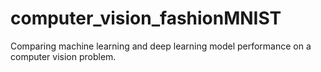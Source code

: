 # computer_vision_fashionMNIST
Comparing machine learning and deep learning model performance on a computer vision problem. 
